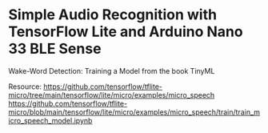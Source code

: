 # Simple Audio Recognition with TensorFlow Lite and Arduino Nano 33 BLE Sense

Wake-Word Detection: Training a Model from the book TinyML

Resource:
https://github.com/tensorflow/tflite-micro/tree/main/tensorflow/lite/micro/examples/micro_speech
https://github.com/tensorflow/tflite-micro/blob/main/tensorflow/lite/micro/examples/micro_speech/train/train_micro_speech_model.ipynb
